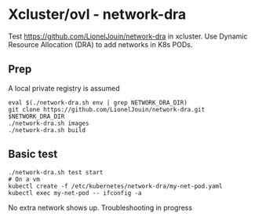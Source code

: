 # Xcluster/ovl - network-dra

Test https://github.com/LionelJouin/network-dra in xcluster. Use
Dynamic Resource Allocation (DRA) to add networks in K8s PODs.

## Prep

A local private registry is assumed

```
eval $(./network-dra.sh env | grep NETWORK_DRA_DIR)
git clone https://github.com/LionelJouin/network-dra.git $NETWORK_DRA_DIR
./network-dra.sh images
./network-dra.sh build
```

## Basic test

```
./network-dra.sh test start
# On a vm
kubectl create -f /etc/kubernetes/network-dra/my-net-pod.yaml
kubectl exec my-net-pod -- ifconfig -a
```

No extra network shows up. Troubleshooting in progress
